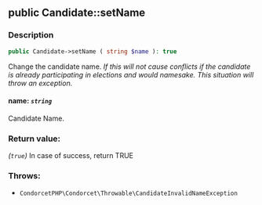 ## public Candidate::setName

### Description    

```php
public Candidate->setName ( string $name ): true
```

Change the candidate name.
*If this will not cause conflicts if the candidate is already participating in elections and would namesake. This situation will throw an exception.*
    

#### **name:** *```string```*   
Candidate Name.    


### Return value:   

*(```true```)* In case of success, return TRUE



### Throws:   

* ```CondorcetPHP\Condorcet\Throwable\CandidateInvalidNameException```
